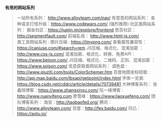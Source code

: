 

**有用的网站系列**

>一站所有系列：
    http://www.alloyteam.com/nav/ 
>有意思的网站系列：
    各种语言打怪升级：https://www.codewars.com/ (强烈推荐)
>社区类网站系列：
    掘金社区：https://juejin.im/explore/frontend
    思否社区：http://segmentfault.com/
    前端乱炖： http://www.html-js.com/  
    类工具网站系列 :
    图片压缩 : https://tinypng.com/
    查看属性兼容性：https://caniuse.com/#search=rem
    JS压缩、格式化、混淆加密 ：http://www.css-js.com/
    混淆加密、格式化、转换、免费API： https://www.bejson.com/
    JS压缩、格式化、二维码、正则、混淆加密 ：https://www.sojson.com/
>信息获取类网站系列：
    调色盘 : http://www.qiuziti.com/tools/ColorSchemer.htm
    百度地图坐标拾取 : http://api.map.baidu.com/lbsapi/getpoint/index.html
    字体一览表: https://blog.csdn.net/cddcj/article/details/70739481
>大神博客系列：
    张鑫旭博客：https://www.zhangxinxu.com/
    阮一峰博客 : http://www.ruanyifeng.com
    廖雪峰：https://www.liaoxuefeng.com/
>团队博客系列：
    淘宝：http://taobaofed.org/
    腾讯：http://www.alloyteam.com/
    百度：http://fex.baidu.com/
    凹凸：https://aotu.io/
